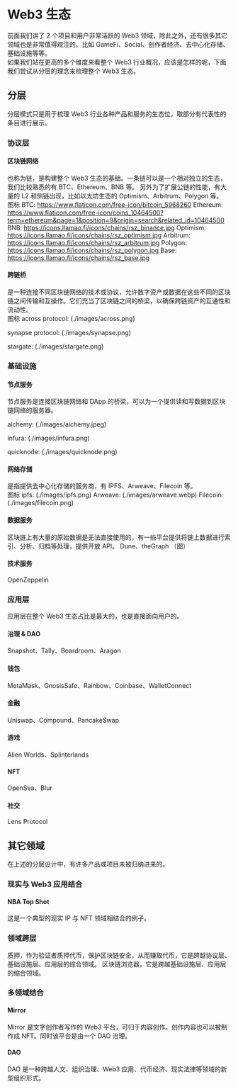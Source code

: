 # Web3 生态
前面我们讲了 2 个项目和用户非常活跃的 Web3 领域，除此之外，还有很多其它领域也是非常值得观注的。比如 GameFi、Social、创作者经济、去中心化存储、基础设施等等。
<br>
如果我们站在更高的多个维度来看整个 Web3 行业概况，应该是怎样的呢，下面我们尝试从分层的理念来梳理整个 Web3 生态。

## 分层
分层模式只是用于梳理 Web3 行业各种产品和服务的生态位，取部分有代表性的条目进行展示。

### 协议层

#### 区块链网络
也称为链，是构建整个 Web3 生态的基础。一条链可以是一个相对独立的生态，我们比较熟悉的有 BTC、Ethereum、BNB 等。
另外为了扩展公链的性能，有大量的 L2 和侧链出现，比如以太坊生态的 Optimism、Arbitrum、Polygon 等。
<br>图标
BTC: https://www.flaticon.com/free-icon/bitcoin_5968260
Ethereum: https://www.flaticon.com/free-icon/coins_10464500?term=ethereum&page=1&position=9&origin=search&related_id=10464500
BNB: https://icons.llamao.fi/icons/chains/rsz_binance.jpg
Optimism: https://icons.llamao.fi/icons/chains/rsz_optimism.jpg
Arbitrum: https://icons.llamao.fi/icons/chains/rsz_arbitrum.jpg
Polygon: https://icons.llamao.fi/icons/chains/rsz_polygon.jpg
Base: https://icons.llamao.fi/icons/chains/rsz_base.jpg

#### 跨链桥
是一种连接不同区块链网络的技术或协议，允许数字资产或数据在这些不同的区块链之间传输和互操作。它们充当了区块链之间的桥梁，以确保跨链资产的互通性和流动性。
<br>图标
across protocol: (./images/across.png)

synapse protocol: (./images/synapse.png)

stargate: (./images/stargate.png)
### 基础设施

#### 节点服务
节点服务是连接区块链网络和 DApp 的桥梁，可以为一个提供读和写数据到区块链网络的服务器。

alchemy: (./images/alchemy.jpeg)

infura: (./images/infura.png)

quicknode: (./images/quicknode.png)

#### 网络存储
是指提供去中心化存储的服务商，有 IPFS、Arweave、Filecoin 等。
<br>图标
ipfs: (./images/ipfs.png)
Arweave: (./images/arweave.webp)
Filecoin: (./images/filecoin.png)

#### 数据服务
区块链上有大量的原始数据是无法直接使用的，有一些平台提供将链上数据进行索引、分析、归档等处理，提供开放 API。
Dune、theGraph
（图）

#### 技术服务
OpenZeppelin

### 应用层
应用层在整个 Web3 生态占比是最大的，也是直接面向用户的。

#### 治理 & DAO
Snapshot、Tally、Boardroom、Aragon

#### 钱包
MetaMask、GnosisSafe、Rainbow、Coinbase、WalletConnect

#### 金融
Uniswap、Compound、PancakeSwap

#### 游戏
Alien Worlds、Splinterlands

#### NFT
OpenSea、Blur

#### 社交
Lens Protocol

## 其它领域
在上述的分层设计中，有许多产品或项目未被归纳进来的。

### 现实与 Web3 应用结合
#### NBA Top Shot
这是一个典型的现实 IP 与 NFT 领域相结合的例子。

### 领域跨层
质押，作为验证者质押代币，保护区块链安全，从而赚取代币，它是跨越协议层、基础设施层、应用层的综合领域。
区块链浏览器，它是跨越基础设施层、应用层的缩合领域。

### 多领域结合

#### Mirror
Mirror 是文字创作者写作的 Web3 平台，可归于内容创作。创作内容也可以被制作成 NFT。同时该平台是由一个 DAO 治理。

#### DAO
DAO 是一种跨越人文、组织治理、Web3 应用、代币经济、现实法律等领域的新型组织形式。

